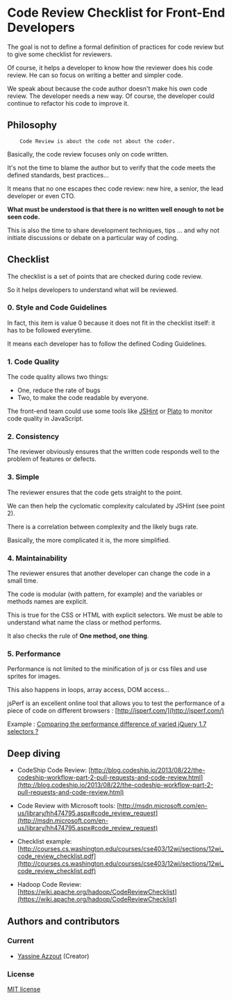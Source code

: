 # Code Review Checklist for Front-End Developers


The goal is not to define a formal definition of practices for code review but to give some checklist for reviewers. 

Of course, it helps a developer to know how the reviewer does his code review. He can so focus on writing a better and simpler code.

We speak about because the code author doesn't make his own code review. The developer needs a new way. Of course, the developer could continue to refactor his code to improve it.


## Philosophy


		Code Review is about the code not about the coder.


Basically, the code review focuses only on code written.
 
It's not the time to blame the author but to verify that the code meets the defined standards, best practices... 

It means that no one escapes thec code review: new hire, a senior, the lead developer or even CTO.

**What must be understood is that there is no written well enough to not be seen code.**

This is also the time to share development techniques, tips ... and why not initiate discussions or debate on a particular way of coding.



## Checklist

The checklist is a set of points that are checked during code review. 

So it helps developers to understand what will be reviewed.


### 0. Style and Code Guidelines

In fact, this item is value 0 because it does not fit in the checklist itself: it has to be followed everytime.

It means each developer has to follow the defined Coding Guidelines.

### 1. Code Quality

The code quality allows two things: 

* One, reduce the rate of bugs
* Two, to make the code readable by everyone.
 
The front-end team could use some tools like [JSHint](http://www.jshint.com/) or [Plato](https://github.com/es-analysis/plato) to monitor code quality in JavaScript.
 
 
### 2. Consistency

The reviewer obviously ensures that the written code responds well to the problem of features or defects.


### 3. Simple

The reviewer ensures that the code gets straight to the point. 

We can then help the cyclomatic complexity calculated by JSHint (see point 2). 

There is a correlation between complexity and the likely bugs rate. 

Basically, the more complicated it is, the more simplified.


### 4. Maintainability

The reviewer ensures that another developer can change the code in a small time. 

The code is modular (with pattern, for example) and the variables or methods names are explicit. 

This is true for the CSS or HTML with explicit selectors. We must be able to understand what name the class or method performs. 

It also checks the rule of **One method, one thing**.


### 5. Performance

Performance is not limited to the minification of js or css files and use sprites for images. 

This also happens in loops, array access, DOM access... 

jsPerf is an excellent online tool that allows you to test the performance of a piece of code on different browsers : [http://jsperf.com/](http://jsperf.com/)

Example : [Comparing the performance difference of varied jQuery 1.7 selectors ?](http://jsperf.com/id-vs-class-vs-tag-selectors/2)

## Deep diving

* CodeShip Code Review: [http://blog.codeship.io/2013/08/22/the-codeship-workflow-part-2-pull-requests-and-code-review.html](http://blog.codeship.io/2013/08/22/the-codeship-workflow-part-2-pull-requests-and-code-review.html)

* Code Review with Microsoft tools: [http://msdn.microsoft.com/en-us/library/hh474795.aspx#code_review_request](http://msdn.microsoft.com/en-us/library/hh474795.aspx#code_review_request)

* Checklist example: [http://courses.cs.washington.edu/courses/cse403/12wi/sections/12wi_code_review_checklist.pdf](http://courses.cs.washington.edu/courses/cse403/12wi/sections/12wi_code_review_checklist.pdf)

* Hadoop Code Review: [https://wiki.apache.org/hadoop/CodeReviewChecklist](https://wiki.apache.org/hadoop/CodeReviewChecklist)

## Authors and contributors

### Current
* [Yassine Azzout](http://yass.io) (Creator)

### License
[MIT license](http://www.opensource.org/licenses/Mit)
